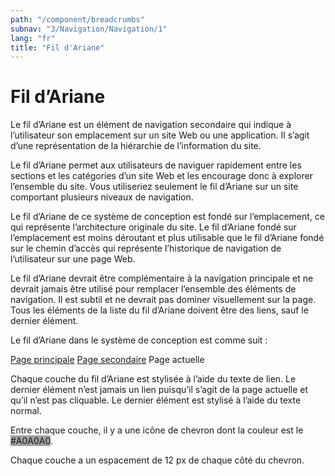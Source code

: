 ```yaml
---
path: "/component/breadcrumbs"
subnav: "3/Navigation/Navigation/1"
lang: "fr"
title: "Fil d'Ariane"
---
```


<helmet>
<title> Fil d'Ariane - Système de conception Aurora </title>
</helmet>

# Fil d’Ariane

Le fil d’Ariane est un élément de navigation secondaire qui indique à l’utilisateur son emplacement sur un site Web ou une application. Il s’agit d’une représentation de la hiérarchie de l’information du site.

Le fil d’Ariane permet aux utilisateurs de naviguer rapidement entre les sections et les catégories d’un site Web et les encourage donc à explorer l’ensemble du site. Vous utiliseriez seulement le fil d’Ariane sur un site comportant plusieurs niveaux de navigation.

Le fil d’Ariane de ce système de conception est fondé sur l’emplacement, ce qui représente l’architecture originale du site. Le fil d’Ariane fondé sur l’emplacement est moins déroutant et plus utilisable que le fil d’Ariane fondé sur le chemin d’accès qui représente l’historique de navigation de l’utilisateur sur une page Web.

Le fil d’Ariane devrait être complémentaire à la navigation principale et ne devrait jamais être utilisé pour remplacer l’ensemble des éléments de navigation. Il est subtil et ne devrait pas dominer visuellement sur la page. Tous les éléments de la liste du fil d’Ariane doivent être des liens, sauf le dernier élément.

Le fil d’Ariane dans le système de conception est comme suit :

<breadcrumb>
    <breadcrumbitem><a href="#">Page principale</a></breadcrumbitem>
    <breadcrumbitem><a href="#">Page secondaire</a></breadcrumbitem>
    <breadcrumbitem active="true">Page actuelle</breadcrumbitem>
</breadcrumb>

<codeblock html='
    <nav aria-label="breadcrumb">
        <ol class="breadcrumb">
            <li class="breadcrumb-item"><a href="#">Page principale</a></li>
            <li class="breadcrumb-item"><a href="#">Page secondaire</a></li>
            <li class="breadcrumb-item active" aria-current="page">Page actuelle</li>
        </ol>
    </nav>
' react='
<Breadcrumb>
    <BreadCrumbItem><a href="#">Page principale</a></BreadCrumbItem>
    <BreadCrumbItem><a href="#">Page secondaire</a></BreadCrumbItem>
    <BreadCrumbItem active="true">Page actuelle</BreadCrumbItem>
</Breadcrumb>
'></codeblock>

Chaque couche du fil d’Ariane est stylisée à l’aide du texte de lien. Le dernier élément n’est jamais un lien puisqu’il s’agit de la page actuelle et qu’il n’est pas cliquable. Le dernier élément est stylisé à l’aide du texte normal.

Entre chaque couche, il y a une icône de chevron dont la couleur est le <badge style="background-color: #A0A0A0">#A0A0A0</badge>.

Chaque couche a un espacement de 12 px de chaque côté du chevron.
